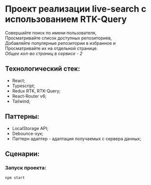 # Проект реализации live-search с использованием RTK-Query
Совершайте поиск по имени пользователя,  
Просматривайте список доступных репозиториев,  
Добавляйте популярные репозитории в избранное и  
Просматривайте их на отдельной странице.  
_Общее кол-во страниц в сервисе - 2_  

## Технологический стек:
- React;
- Typescript;
- Redux RTK, RTK-Query;
- React-Router v6;
- Tailwind;

## Паттерны:
- LocalStorage API;
- Debounce-хук;
- Паттерн адаптер - адаптация получаемых с сервера данных;

## Сценарии:

### Запуск проекта:
```bash
npm start
```
